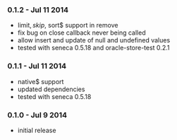 
### 0.1.2 - Jul 11 2014
- limit$, skip$, sort$ support in remove
- fix bug on close callback never being called
- allow insert and update of null and undefined values
- tested with seneca 0.5.18 and oracle-store-test 0.2.1

### 0.1.1 - Jul 11 2014
- native$ support
- updated dependencies
- tested with seneca 0.5.18

### 0.1.0 - Jul 9 2014
- initial release